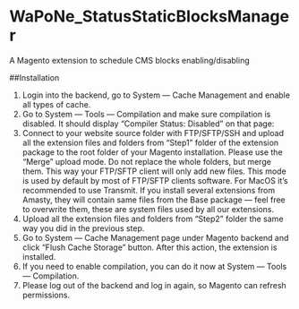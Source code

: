 # WaPoNe_StatusStaticBlocksManager
A Magento extension to schedule CMS blocks enabling/disabling

##Installation

1. Login into the backend, go to System — Cache Management and enable all types of cache.
2. Go to System — Tools — Compilation and make sure compilation is disabled. It should display “Compiler Status: Disabled” on that page:
3. Connect to your website source folder with FTP/SFTP/SSH and upload all the extension files and folders from “Step1” folder of the extension package to the root folder of your Magento installation.
Please use the “Merge” upload mode. Do not replace the whole folders, but merge them. This way your FTP/SFTP client will only add new files. This mode is used by default by most of FTP/SFTP clients software. For MacOS it’s recommended to use Transmit. If you install several extensions from Amasty, they will contain same files from the Base package — feel free to overwrite them, these are system files used by all our extensions.
4. Upload all the extension files and folders from “Step2” folder the same way you did in the previous step.
5. Go to System — Cache Management page under Magento backend and click “Flush Cache Storage” button. After this action, the extension is installed.
6. If you need to enable compilation, you can do it now at System — Tools — Compilation.
7. Please log out of the backend and log in again, so Magento can refresh permissions.
